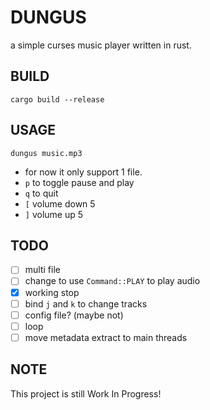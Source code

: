 # DUNGUS
a simple curses music player written in rust.

## BUILD
```shell
cargo build --release
```

## USAGE
```shell
dungus music.mp3
```
- for now it only support 1 file.
- `p` to toggle pause and play
- `q` to quit
- `[` volume down 5
- `]` volume up 5

## TODO
- [ ] multi file
- [ ] change to use `Command::PLAY` to play audio
- [x] working stop
- [ ] bind `j` and `k` to change tracks
- [ ] config file? (maybe not)
- [ ] loop
- [ ] move metadata extract to main threads

## NOTE
This project is still Work In Progress!
